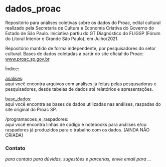 # dados_proac
Repositório para análises coletivas sobre os dados do Proac, edital cultural realizado pela Secretaria de Cultura e Economia Criativa do Governo do Estado de São Paulo.
Iniciativa partiu do GT Diagnóstico do FLIGSP (Fórum do Litoral Interior e Grande São Paulo), em Julho/2021.

Repositório mantido de forma independente, por pesquisadores do setor cultural.
Bases de dados coletadas a partir do site oficial do Proac: www.proac.sp.gov.br

Índice:

[analises](/analises):
<br>aqui você encontra arquivos com análises já feitas pelas pesqusadoras e pesquisadores, desde tabelas de dados até relatórios e apresentações.

[base_dados](/base_dados):
<br>aqui você encontra as bases de dados utilizadas nas análises, raspadas do site original do Proac SP.

/programacoes_e_raspadores:
<br>aqui você encontra linhas de código e notebooks para análises e/ou raspadores já produzidos para o trabalho com os dados. (AINDA NÃO CRIADA)

### Contato
*para contato para dúvidas, sugestões e parcerias, envie email para ...*
